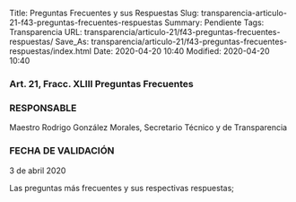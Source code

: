 Title: Preguntas Frecuentes y sus Respuestas
Slug: transparencia-articulo-21-f43-preguntas-frecuentes-respuestas
Summary: Pendiente
Tags: Transparencia
URL: transparencia/articulo-21/f43-preguntas-frecuentes-respuestas/
Save_As: transparencia/articulo-21/f43-preguntas-frecuentes-respuestas/index.html
Date: 2020-04-20 10:40
Modified: 2020-04-20 10:40


### Art. 21, Fracc. XLIII Preguntas Frecuentes

### RESPONSABLE

Maestro Rodrigo González Morales, Secretario Técnico y de Transparencia

### FECHA DE VALIDACIÓN

3 de abril 2020

Las preguntas más frecuentes y sus respectivas respuestas;
